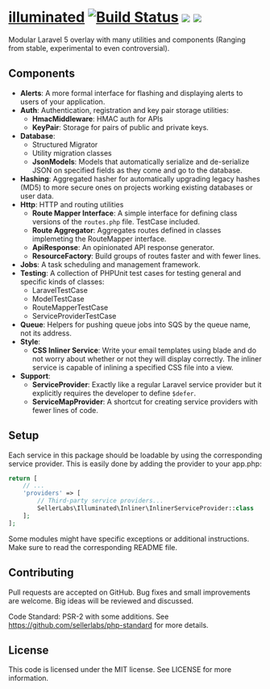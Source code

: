 # [illuminated](https://github.com/sellerlabs/illuminated) [![Build Status](https://travis-ci.org/sellerlabs/illuminated.svg?branch=master)](https://travis-ci.org/sellerlabs/illuminated) ![](https://img.shields.io/packagist/v/sellerlabs/illuminated.svg) [![](https://img.shields.io/badge/ApiGen-reference-blue.svg)](http://sellerlabs.github.io/illuminated)

Modular Laravel 5 overlay with many utilities and components (Ranging from stable, experimental to even controversial).

## Components

- **Alerts**: A more formal interface for flashing and
displaying alerts to users of your application.
- **Auth**: Authentication, registration and key pair storage utilities:
    - **HmacMiddleware**: HMAC auth for APIs
    - **KeyPair**: Storage for pairs of public and private keys.
- **Database**:
    - Structured Migrator
    - Utility migration classes
    - **JsonModels**: Models that automatically serialize and de-serialize JSON on specified fields as they come and go to the database.
- **Hashing**: Aggregated hasher for automatically upgrading legacy hashes (MD5) to more secure ones on projects working existing databases or user data.
- **Http**: HTTP and routing utilities
    - **Route Mapper Interface**: A simple interface for defining class versions of the `routes.php` file. TestCase included.
    - **Route Aggregator**: Aggregates routes defined in classes implemeting the RouteMapper interface.
    - **ApiResponse**: An opinionated API response generator.
    - **ResourceFactory**: Build groups of routes faster and with fewer lines.
- **Jobs**: A task scheduling and management framework.
- **Testing**: A collection of PHPUnit test cases for testing general and specific kinds of classes:
    - LaravelTestCase
    - ModelTestCase
    - RouteMapperTestCase
    - ServiceProviderTestCase
- **Queue**: Helpers for pushing queue jobs into SQS by the queue name, not its address.
- **Style**:
    - **CSS Inliner Service**: Write your email templates using blade and do not worry about whether or not they will display correctly. The inliner service is capable of inlining a specified CSS file into a view.
- **Support**:
    - **ServiceProvider**: Exactly like a regular Laravel service provider but it explicitly requires the developer to define `$defer`.
    - **ServiceMapProvider**: A shortcut for creating service providers with fewer lines of code.

## Setup

Each service in this package should be loadable by using the corresponding
service provider. This is easily done by adding the provider to your app.php:

```php
return [
    // ...
    'providers' => [
        // Third-party service providers...
        SellerLabs\Illuminated\Inliner\InlinerServiceProvider::class
    ];
];
```

Some modules might have specific exceptions or additional instructions. Make sure to read the corresponding README file.

## Contributing

Pull requests are accepted on GitHub. Bug fixes and small improvements are welcome. Big ideas will be reviewed and discussed.

Code Standard: PSR-2 with some additions. See https://github.com/sellerlabs/php-standard for more details.

## License

This code is licensed under the MIT license. See LICENSE for more information.
